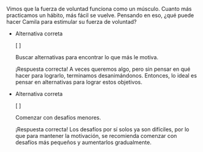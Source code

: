 Vimos que la fuerza de voluntad funciona como un músculo. Cuanto más practicamos un hábito, más fácil se vuelve. Pensando en eso, ¿qué puede hacer Camila para estimular su fuerza de voluntad?
    
- Alternativa correta
    
    [ ] 
    
    Buscar alternativas para encontrar lo que más le motiva.
    
    ¡Respuesta correcta! A veces queremos algo, pero sin pensar en qué hacer para lograrlo, terminamos desanimándonos. Entonces, lo ideal es pensar en alternativas para lograr estos objetivos.
    
- Alternativa correta
    
    [ ] 
    
    Comenzar con desafíos menores.
    
    ¡Respuesta correcta! Los desafíos por sí solos ya son difíciles, por lo que para mantener la motivación, se recomienda comenzar con desafíos más pequeños y aumentarlos gradualmente.
